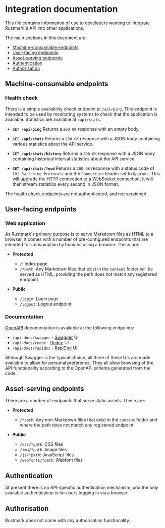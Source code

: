 # Integration documentation

This file contains information of use to developers wanting to integrate
Rustmark's API into other applications.

The main sections in this document are:

  - [Machine-consumable endpoints](#machine-consumable-endpoints)
  - [User-facing endpoints](#user-facing-endpoints)
  - [Asset-serving endpoints](#asset-serving-endpoints)
  - [Authentication](#authentication)
  - [Authorisation](#authorisation)


## Machine-consumable endpoints

### Health check

There is a simple availability check endpoint at `/api/ping`. This endpoint is
intended to be used by monitoring systems to check that the application is
available. Statistics are available at `/api/stats`.

  - **`GET /api/ping`**
    Returns a `200 OK` response with an empty body.

  - **`GET /api/stats`**
    Returns a `200 OK` response with a JSON body containing various statistics
    about the API service.

  - **`GET /api/stats/history`**
    Returns a `200 OK` response with a JSON body containing historical interval
    statistics about the API service.

  - **`GET /api/stats/feed`**
    Returns a `200 OK` response with a status code of `101 Switching Protocols`
    and the `Connection` header set to `Upgrade`. This will upgrade the HTTP
    connection to a WebSocket connection, It will then stream statistics every
    second in JSON format.

The health check endpoints are not authenticated, and not versioned.


## User-facing endpoints

[OpenAPI]: https://www.openapis.org/
[Swagger]: https://swagger.io/
[Redoc]:   https://redoc.ly/
[RapiDoc]: https://mrin9.github.io/RapiDoc/

### Web application

As Rustmark's primary purpose is to serve Markdown files as HTML to a browser,
it comes with a number of pre-configured endpoints that are intended for
consumption by humans using a browser. These are:

  - **Protected**
      - `/`: Index page
      - `/*path`: Any Markdown files that exist in the `content` folder will be
        served as HTML, providing the path does not match any registered
        endpoint

  - **Public**
      - `/login`: Login page
      - `/logout`: Logout endpoint

### Documentation

[OpenAPI][] documentation is available at the following endpoints:

  - `/api-docs/swagger` - [Swagger][] UI
  - `/api-docs/redoc`   - [Redoc][] UI
  - `/api-docs/rapidoc` - [RapiDoc][] UI

Although Swagger is the typical choice, all three of these UIs are made
available to allow for personal preference. They all allow browsing of the API
functionality according to the OpenAPI schema generated from the code.


## Asset-serving endpoints

There are a number of endpoints that serve static assets. These are:

  - **Protected**
      - `/*path`: Any non-Markdown files that exist in the `content` folder and
        where the path does not match any registered endpoint

  - **Public**
      - `/css/*path`: CSS files
      - `/img/*path`: Image files
      - `/js/*path`: JavaScript files
      - `/webfonts/*path`: Webfont files


## Authentication

At present there is no API-specific authentication mechanism, and the only
available authentication is for users logging in via a browser.


## Authorisation

Rustmark does not come with any authorisation functionality.


